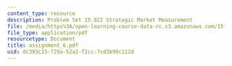 ```yaml
---
content_type: resource
description: Problem Set 15.822 Strategic Market Measurement
file: /media/https%3A/open-learning-course-data-rc.s3.amazonaws.com/15-822-strategic-marketing-measurement-fall-2002/dc393c15729a52a2f2cc7cd3b99c112d_assignment_6.pdf
file_type: application/pdf
resourcetype: Document
title: assignment_6.pdf
uid: dc393c15-729a-52a2-f2cc-7cd3b99c112d
---
```

